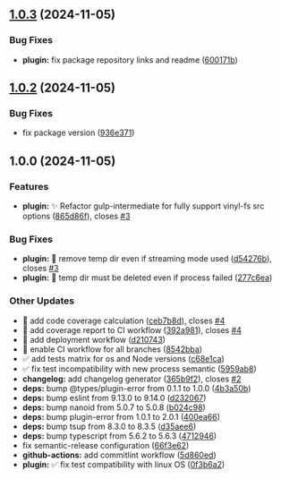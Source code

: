 ## [1.0.3](https://github.com/IT-Service-NPM/gulp-intermediate2/compare/v1.0.2...v1.0.3) (2024-11-05)


### Bug Fixes

* **plugin:** fix package repository links and readme ([600171b](https://github.com/IT-Service-NPM/gulp-intermediate2/commit/600171b813c70013e1ab0ec3d259109cdcd4b9b7))

## [1.0.2](https://github.com/IT-Service/gulp-intermediate2/compare/v1.0.1...v1.0.2) (2024-11-05)


### Bug Fixes

* fix package version ([936e371](https://github.com/IT-Service/gulp-intermediate2/commit/936e3713bd270d4cda46bad88f4eb73cc7903dc7))

## 1.0.0 (2024-11-05)


### Features

* **plugin:** :sparkles: Refactor gulp-intermediate for fully support vinyl-fs src options ([865d86f](https://github.com/IT-Service/gulp-intermediate2/commit/865d86f67d5af0402cf7455b43fea0e0cac40cf4)), closes [#3](https://github.com/IT-Service/gulp-intermediate2/issues/3)


### Bug Fixes

* **plugin:** :bug: remove temp dir even if streaming mode used ([d54276b](https://github.com/IT-Service/gulp-intermediate2/commit/d54276b130f886d194e3b2f6cde3330d1b97ed35)), closes [#3](https://github.com/IT-Service/gulp-intermediate2/issues/3)
* **plugin:** :bug: temp dir must be deleted even if process failed ([277c6ea](https://github.com/IT-Service/gulp-intermediate2/commit/277c6ea14fd284e2e0023355e94be3664b1d2328))


### Other Updates

* :construction_worker: add code coverage calculation ([ceb7b8d](https://github.com/IT-Service/gulp-intermediate2/commit/ceb7b8d4dc3709ef3a2f414c7f6193359e2d4b8b)), closes [#4](https://github.com/IT-Service/gulp-intermediate2/issues/4)
* :construction_worker: add coverage report to CI workflow ([392a981](https://github.com/IT-Service/gulp-intermediate2/commit/392a981b965e14120a93094087f6c6042eb7188b)), closes [#4](https://github.com/IT-Service/gulp-intermediate2/issues/4)
* :construction_worker: add deployment workflow ([d210743](https://github.com/IT-Service/gulp-intermediate2/commit/d210743d366101869e60d46a6b91ba9ad1477be4))
* :construction_worker: enable CI workflow for all branches ([8542bba](https://github.com/IT-Service/gulp-intermediate2/commit/8542bbafd91e2e203cbc781d6e4ee547c9e2d09b))
* :white_check_mark: add tests matrix for os and Node versions ([c68e1ca](https://github.com/IT-Service/gulp-intermediate2/commit/c68e1caa6dbd75b10e21819cc0af0f2686371c9f))
* :white_check_mark: fix test incompatibility with new process semantic ([5959ab8](https://github.com/IT-Service/gulp-intermediate2/commit/5959ab87e5020ab6c91e8874e6669934af041f3c))
* **changelog:** add changelog generator ([365b9f2](https://github.com/IT-Service/gulp-intermediate2/commit/365b9f2130b51c1ad4e290ce240ebca5453dc235)), closes [#2](https://github.com/IT-Service/gulp-intermediate2/issues/2)
* **deps:** bump @types/plugin-error from 0.1.1 to 1.0.0 ([4b3a50b](https://github.com/IT-Service/gulp-intermediate2/commit/4b3a50bf9b08e45f83765a3d885f0af868086bb0))
* **deps:** bump eslint from 9.13.0 to 9.14.0 ([d232067](https://github.com/IT-Service/gulp-intermediate2/commit/d23206780bde3bf48aff43c3ce2d89c5ac13dfbe))
* **deps:** bump nanoid from 5.0.7 to 5.0.8 ([b024c98](https://github.com/IT-Service/gulp-intermediate2/commit/b024c9873b749c167ac990c20bd2b804ad84078c))
* **deps:** bump plugin-error from 1.0.1 to 2.0.1 ([400ea66](https://github.com/IT-Service/gulp-intermediate2/commit/400ea6619299768b50bf714c36ad8a56605e751a))
* **deps:** bump tsup from 8.3.0 to 8.3.5 ([d35aee6](https://github.com/IT-Service/gulp-intermediate2/commit/d35aee69ef2b5c54bf4eb117e326ca4c446a378f))
* **deps:** bump typescript from 5.6.2 to 5.6.3 ([4712946](https://github.com/IT-Service/gulp-intermediate2/commit/4712946c61aaa304a5d3a142eca4aa0fb067ee97))
* fix semantic-release configuration ([66f3e62](https://github.com/IT-Service/gulp-intermediate2/commit/66f3e62bf669e99c8d9cf68c35991c08234a1e0b))
* **github-actions:** add commitlint workflow ([5d860ed](https://github.com/IT-Service/gulp-intermediate2/commit/5d860ed4091fe996c06768de4e6bb97f2245970f))
* **plugin:** :white_check_mark: fix test compatibility with linux OS ([0f3b6a2](https://github.com/IT-Service/gulp-intermediate2/commit/0f3b6a2f1f7a2a48fee67b9b5144a65f650557ce))
